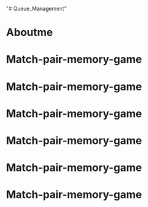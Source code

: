 "# Queue_Management" 
# Aboutme
# Match-pair-memory-game
# Match-pair-memory-game
# Match-pair-memory-game
# Match-pair-memory-game
# Match-pair-memory-game
# Match-pair-memory-game
